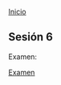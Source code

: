 <!-- No borrar o modificar -->
[Inicio](./index.md)

## Sesión 6


<!-- Su documentación aquí -->

Examen:

[Examen](https://github.com/Sandra8723/evaluacionM1.git)




